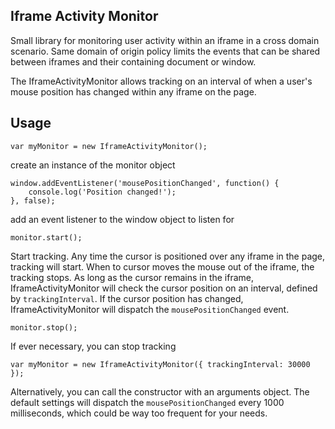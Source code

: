 Iframe Activity Monitor
--------------------------------------

Small library for monitoring user activity within an iframe in a cross domain scenario.
Same domain of origin policy limits the events that can be shared between iframes and
their containing document or window.

The IframeActivityMonitor allows tracking on an interval of when a user's mouse position
has changed within any iframe on the page.


Usage
--------------------------------------

	var myMonitor = new IframeActivityMonitor();

create an instance of the monitor object


	window.addEventListener('mousePositionChanged', function() {
	    console.log('Position changed!');
	}, false);

add an event listener to the window object to listen for

	monitor.start();

Start tracking. Any time the cursor is positioned over any iframe in the page, tracking will start. When to cursor moves the mouse out of the iframe, the tracking stops. As long as the cursor remains in the iframe, IframeActivityMonitor will check the cursor position on an interval, defined by `trackingInterval`. If the cursor position has changed, IframeActivityMonitor will dispatch the `mousePositionChanged` event.

	monitor.stop();

If ever necessary, you can stop tracking

	var myMonitor = new IframeActivityMonitor({ trackingInterval: 30000 });

Alternatively, you can call the constructor with an arguments object. The default settings will dispatch the `mousePositionChanged` every 1000 milliseconds, which could be way too frequent for your needs.

